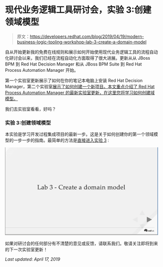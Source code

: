 # 现代业务逻辑工具研讨会，实验 3:创建领域模型

> 原文：<https://developers.redhat.com/blog/2019/04/19/modern-business-logic-tooling-workshop-lab-3-create-a-domain-model>

自从开始更新我的免费在线规则和展示如何开始使用现代业务逻辑工具的流程自动化研讨会以来，我们已经在流程自动化方面取得了很大进展。更新从从 JBoss BPM 到 Red Hat Decision Manager 和从 JBoss BPM Suite 到 Red Hat Process Automation Manager 开始。

第一个实验室更新展示了如何在你的笔记本电脑上安装 Red Hat Decision Manager，第二个实验室[展示了如何创建一个新项目。本文重点介绍了 Red Hat Process Automation Manager 的最新实验室更新，在这里您将学习如何创建域模型。](https://developers.redhat.com/blog/2019/04/01/modern-business-logic-tooling-workshop-lab-2-create-a-new-project/)

我们去实验室看看，好吗？

### 实验 3:创建领域模型

本实验是学习开发过程集成项目的最新一步。这是关于如何创建你的第一个领域模型的一步一步的指南。最简单的方法是[直接进入实验 3](https://bpmworkshop.gitlab.io/rhpam/lab03.html) :

[![](img/59a393b84df665c7433a8c653cc4519d.png)](https://bpmworkshop.gitlab.io/rhpam/lab03.html)

如果对研讨会的任何部分有不清楚的意见或反馈，请联系我们。敬请关注即将到来的下一次实验室更新！

*Last updated: April 17, 2019*